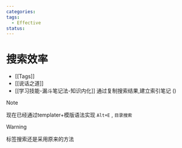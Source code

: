 ```yaml
---
categories:
tags:
  - Effective
status:
---
```

# 搜索效率

- [[Tags]]
- [[说话之道]]
- [[学习技能-漏斗笔记法-知识内化]]
通过复制搜索结果,建立索引笔记  ()

>[!note]
>现在已经通过templater+模版语法实现 `Alt+E` , `目录搜索`

>[!warning]
>标签搜索还是采用原来的方法
